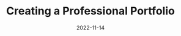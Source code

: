 ---
title: "Creating a Professional Portfolio"
date: 2022-11-14
location: Duquesne University
description: From the perspective of a hiring manager and someone who has been in the same shoes, I shared my thoughts on what makes the most compelling portfolio to land your next job.
link:
---